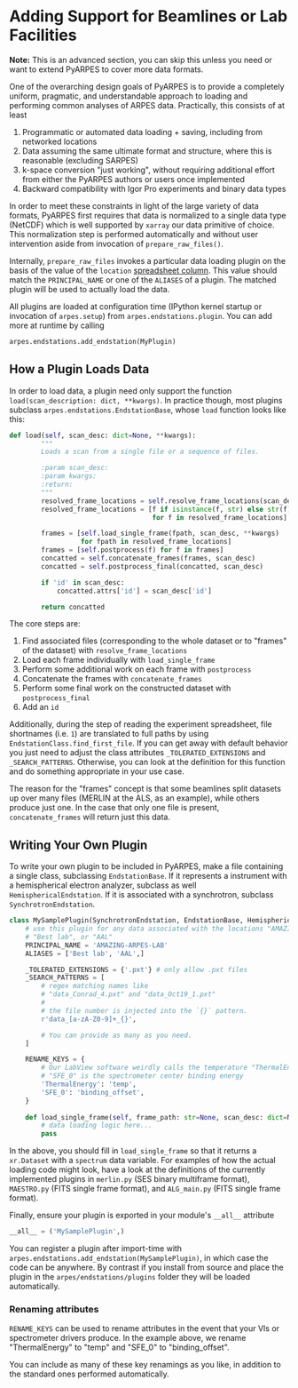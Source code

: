 # Adding Support for Beamlines or Lab Facilities

**Note:** This is an advanced section, you can skip this unless you need or want to extend PyARPES to cover
more data formats. 

One of the overarching design goals of PyARPES is to provide a completely uniform, pragmatic, 
and understandable approach to loading and performing common analyses of ARPES data. Practically,
this consists of at least

1. Programmatic or automated data loading + saving, including from networked locations
2. Data assuming the same ultimate format and structure, where this is reasonable (excluding SARPES)
3. k-space conversion "just working", without requiring additional effort from either
   the PyARPES authors or users once implemented
4. Backward compatibility with Igor Pro experiments and binary data types
   
In order to meet these constraints in light of the large variety of data formats, PyARPES 
first requires that data is normalized to a single data type (NetCDF) which is well supported by
`xarray` our data primitive of choice. This normalization step is performed automatically and 
without user intervention aside from invocation of `prepare_raw_files()`. 

Internally, `prepare_raw_files` invokes a particular data loading plugin on the basis of the value of
the `location` [spreadsheet column](/analysis-spreadsheets). This value should match the 
`PRINCIPAL_NAME` or one of the `ALIASES` of a plugin. The matched plugin will be used to actually 
load the data.

All plugins are loaded at configuration time (IPython kernel startup or invocation of `arpes.setup`) from
`arpes.endstations.plugin`. You can add more at runtime by calling
 
```python
arpes.endstations.add_endstation(MyPlugin)
```

## How a Plugin Loads Data

In order to load data, a plugin need only support the function `load(scan_description: dict, **kwargs)`.
In practice though, most plugins subclass `arpes.endstations.EndstationBase`, whose `load` function
looks like this:

```python
def load(self, scan_desc: dict=None, **kwargs):
        """
        Loads a scan from a single file or a sequence of files.

        :param scan_desc:
        :param kwargs:
        :return:
        """
        resolved_frame_locations = self.resolve_frame_locations(scan_desc)
        resolved_frame_locations = [f if isinstance(f, str) else str(f) 
                                    for f in resolved_frame_locations]

        frames = [self.load_single_frame(fpath, scan_desc, **kwargs) 
                  for fpath in resolved_frame_locations]
        frames = [self.postprocess(f) for f in frames]
        concatted = self.concatenate_frames(frames, scan_desc)
        concatted = self.postprocess_final(concatted, scan_desc)

        if 'id' in scan_desc:
            concatted.attrs['id'] = scan_desc['id']

        return concatted
```

The core steps are:

1. Find associated files (corresponding to the whole dataset or to "frames" of the dataset) 
   with `resolve_frame_locations`
2. Load each frame individually with `load_single_frame`
3. Perform some additional work on each frame with `postprocess`
4. Concatenate the frames with `concatenate_frames`
5. Perform some final work on the constructed dataset with `postprocess_final`
6. Add an `id`

Additionally, during the step of reading the experiment spreadsheet, file shortnames (i.e. `1`) are translated
to full paths by using `EndstationClass.find_first_file`. If you can get away with default behavior
you just need to adjust the class attributes `_TOLERATED_EXTENSIONS` and `_SEARCH_PATTERNS`. Otherwise, you
can look at the definition for this function and do something appropriate in your use case.

The reason for the "frames" concept is that some beamlines split datasets up over many files 
(MERLIN at the ALS, as an example), while others produce just one. In the case that only one file is 
present, `concatenate_frames` will return just this data.

## Writing Your Own Plugin

To write your own plugin to be included in PyARPES, make a file containing a single class, subclassing
`EndstationBase`. If it represents a instrument with a hemispherical electron analyzer, 
subclass as well `HemisphericalEndstation`. If it is associated with a synchrotron, subclass 
`SynchrotronEndstation`.

```python
class MySamplePlugin(SynchrotronEndstation, EndstationBase, HemisphericalEndstation):
    # use this plugin for any data associated with the locations "AMAZING-ARPES-LAB", 
    # "Best lab", or "AAL" 
    PRINCIPAL_NAME = 'AMAZING-ARPES-LAB'
    ALIASES = ['Best lab', 'AAL',]

    _TOLERATED_EXTENSIONS = {'.pxt'} # only allow .pxt files
    _SEARCH_PATTERNS = [
        # regex matching names like
        # "data_Conrad_4.pxt" and "data_Oct19_1.pxt"
        # 
        # the file number is injected into the `{}` pattern.
        r'data_[a-zA-Z0-9]+_{}', 

        # You can provide as many as you need.
    ]

    RENAME_KEYS = {
        # Our LabView software weirdly calls the temperature "ThermalEnergy", and 
        # "SFE_0" is the spectrometer center binding energy 
        'ThermalEnergy': 'temp',
        'SFE_0': 'binding_offset',
    }
    
    def load_single_frame(self, frame_path: str=None, scan_desc: dict=None, **kwargs):
        # data loading logic here...
        pass
```

In the above, you should fill in `load_single_frame` so that it returns a `xr.Dataset` with a 
`spectrum` data variable. For examples of how the actual loading code might look, have a look at the 
definitions of the currently implemented plugins in `merlin.py` (SES binary multiframe format), 
`MAESTRO.py` (FITS single frame format), and `ALG_main.py` (FITS single frame format).

Finally, ensure your plugin is exported in your module's `__all__` attribute

```python
__all__ = ('MySamplePlugin',)
```

You can register a plugin after import-time with
`arpes.endstations.add_endstation(MySamplePlugin)`, in which case the code can be anywhere. By 
contrast if you install from source and place the plugin in the `arpes/endstations/plugins` folder
they will be loaded automatically.

### Renaming attributes

`RENAME_KEYS` can be used to rename attributes in the event that your VIs or spectrometer drivers 
produce. In the example above, we rename "ThermalEnergy" to "temp" and "SFE_0" to "binding_offset".

You can include as many of these key renamings as you like, in addition to the standard ones performed
automatically.